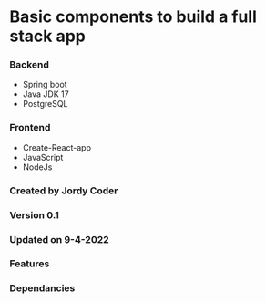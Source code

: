 # Basic components to build a full stack app

### Backend
- Spring boot
- Java JDK 17 
- PostgreSQL

### Frontend
- Create-React-app
- JavaScript
- NodeJs

 
### Created by Jordy Coder

### Version 0.1

### Updated on 9-4-2022

### Features

### Dependancies



